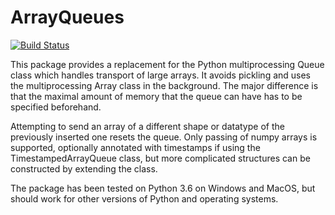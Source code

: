 # ArrayQueues

[![Build Status](https://travis-ci.org/portugueslab/arrayqueues.svg?branch=master)](https://travis-ci.org/portugueslab/arrayqueues)

This package provides a replacement for the Python multiprocessing Queue class which handles transport of large arrays.
It avoids pickling and uses the multiprocessing Array class in the background.
The major difference is that the maximal amount of memory that the queue can have has to be specified beforehand.

Attempting to send an array of a different shape or datatype of the previously inserted one resets the queue.
Only passing of numpy arrays is supported, optionally annotated with timestamps if using the TimestampedArrayQueue class,
but more complicated structures can be constructed by extending the class.

The package has been tested on Python 3.6 on Windows and MacOS, but should work for other versions of
Python and operating systems.





